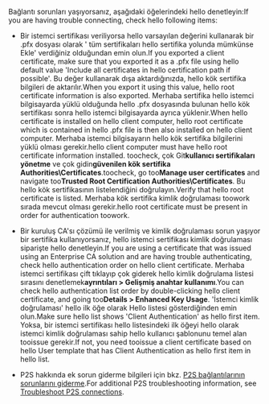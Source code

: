 <span data-ttu-id="2a2d4-101">Bağlantı sorunları yaşıyorsanız, aşağıdaki öğelerindeki hello denetleyin:</span><span class="sxs-lookup"><span data-stu-id="2a2d4-101">If you are having trouble connecting, check hello following items:</span></span>

- <span data-ttu-id="2a2d4-102">Bir istemci sertifikası veriliyorsa hello varsayılan değerini kullanarak bir .pfx dosyası olarak ' tüm sertifikaları hello sertifika yolunda mümkünse Ekle' verdiğiniz olduğundan emin olun.</span><span class="sxs-lookup"><span data-stu-id="2a2d4-102">If you exported a client certificate, make sure that you exported it as a .pfx file using hello default value 'Include all certificates in hello certification path if possible'.</span></span> <span data-ttu-id="2a2d4-103">Bu değer kullanarak dışa aktardığınızda, hello kök sertifika bilgileri de aktarılır.</span><span class="sxs-lookup"><span data-stu-id="2a2d4-103">When you export it using this value, hello root certificate information is also exported.</span></span> <span data-ttu-id="2a2d4-104">Merhaba sertifika hello istemci bilgisayarda yüklü olduğunda hello .pfx dosyasında bulunan hello kök sertifikası sonra hello istemci bilgisayarda ayrıca yüklenir.</span><span class="sxs-lookup"><span data-stu-id="2a2d4-104">When hello certificate is installed on hello client computer, hello root certificate which is contained in hello .pfx file is then also installed on hello client computer.</span></span> <span data-ttu-id="2a2d4-105">Merhaba istemci bilgisayarın hello kök sertifika bilgilerini yüklü olması gerekir.</span><span class="sxs-lookup"><span data-stu-id="2a2d4-105">hello client computer must have hello root certificate information installed.</span></span> <span data-ttu-id="2a2d4-106">toocheck, çok Git**kullanıcı sertifikaları yönetme** ve çok gidin**güvenilen kök sertifika Authorities\Certificates**.</span><span class="sxs-lookup"><span data-stu-id="2a2d4-106">toocheck, go too**Manage user certificates** and navigate too**Trusted Root Certification Authorities\Certificates**.</span></span> <span data-ttu-id="2a2d4-107">Bu hello kök sertifikasının listelendiğini doğrulayın.</span><span class="sxs-lookup"><span data-stu-id="2a2d4-107">Verify that hello root certificate is listed.</span></span> <span data-ttu-id="2a2d4-108">Merhaba kök sertifika kimlik doğrulaması toowork sırada mevcut olması gerekir.</span><span class="sxs-lookup"><span data-stu-id="2a2d4-108">hello root certificate must be present in order for authentication toowork.</span></span>

- <span data-ttu-id="2a2d4-109">Bir kuruluş CA'sı çözümü ile verilmiş ve kimlik doğrulaması sorun yaşıyor bir sertifika kullanıyorsanız, hello istemci sertifikası kimlik doğrulaması siparişte hello denetleyin.</span><span class="sxs-lookup"><span data-stu-id="2a2d4-109">If you are using a certificate that was issued using an Enterprise CA solution and are having trouble authenticating, check hello authentication order on hello client certificate.</span></span> <span data-ttu-id="2a2d4-110">Merhaba istemci sertifikası çift tıklayıp çok giderek hello kimlik doğrulama listesi sırasını denetlemek**ayrıntıları > Gelişmiş anahtar kullanımı**.</span><span class="sxs-lookup"><span data-stu-id="2a2d4-110">You can check hello authentication list order by double-clicking hello client certificate, and going too**Details > Enhanced Key Usage**.</span></span> <span data-ttu-id="2a2d4-111">'İstemci kimlik doğrulaması' hello ilk öğe olarak Hello listesi gösterdiğinden emin olun.</span><span class="sxs-lookup"><span data-stu-id="2a2d4-111">Make sure hello list shows 'Client Authentication' as hello first item.</span></span> <span data-ttu-id="2a2d4-112">Yoksa, bir istemci sertifikası hello listesindeki ilk öğeyi hello olarak istemci kimlik doğrulaması sahip hello kullanıcı şablonunu temel alan tooissue gerekir.</span><span class="sxs-lookup"><span data-stu-id="2a2d4-112">If not, you need tooissue a client certificate based on hello User template that has Client Authentication as hello first item in hello list.</span></span>

- <span data-ttu-id="2a2d4-113">P2S hakkında ek sorun giderme bilgileri için bkz. [P2S bağlantılarının sorunlarını giderme](../articles/vpn-gateway/vpn-gateway-troubleshoot-vpn-point-to-site-connection-problems.md).</span><span class="sxs-lookup"><span data-stu-id="2a2d4-113">For additional P2S troubleshooting information, see [Troubleshoot P2S connections](../articles/vpn-gateway/vpn-gateway-troubleshoot-vpn-point-to-site-connection-problems.md).</span></span>